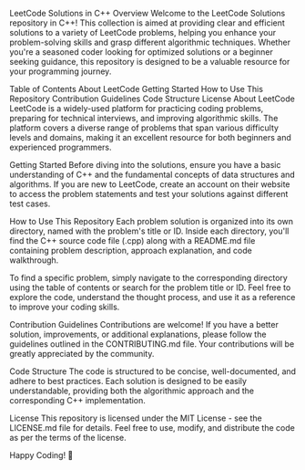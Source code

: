 
LeetCode Solutions in C++
Overview
Welcome to the LeetCode Solutions repository in C++! This collection is aimed at providing clear and efficient solutions to a variety of LeetCode problems, helping you enhance your problem-solving skills and grasp different algorithmic techniques. Whether you're a seasoned coder looking for optimized solutions or a beginner seeking guidance, this repository is designed to be a valuable resource for your programming journey.

Table of Contents
About LeetCode
Getting Started
How to Use This Repository
Contribution Guidelines
Code Structure
License
About LeetCode
LeetCode is a widely-used platform for practicing coding problems, preparing for technical interviews, and improving algorithmic skills. The platform covers a diverse range of problems that span various difficulty levels and domains, making it an excellent resource for both beginners and experienced programmers.

Getting Started
Before diving into the solutions, ensure you have a basic understanding of C++ and the fundamental concepts of data structures and algorithms. If you are new to LeetCode, create an account on their website to access the problem statements and test your solutions against different test cases.

How to Use This Repository
Each problem solution is organized into its own directory, named with the problem's title or ID. Inside each directory, you'll find the C++ source code file (.cpp) along with a README.md file containing problem description, approach explanation, and code walkthrough.

To find a specific problem, simply navigate to the corresponding directory using the table of contents or search for the problem title or ID. Feel free to explore the code, understand the thought process, and use it as a reference to improve your coding skills.

Contribution Guidelines
Contributions are welcome! If you have a better solution, improvements, or additional explanations, please follow the guidelines outlined in the CONTRIBUTING.md file. Your contributions will be greatly appreciated by the community.

Code Structure
The code is structured to be concise, well-documented, and adhere to best practices. Each solution is designed to be easily understandable, providing both the algorithmic approach and the corresponding C++ implementation.

License
This repository is licensed under the MIT License - see the LICENSE.md file for details. Feel free to use, modify, and distribute the code as per the terms of the license.

Happy Coding! 🚀




